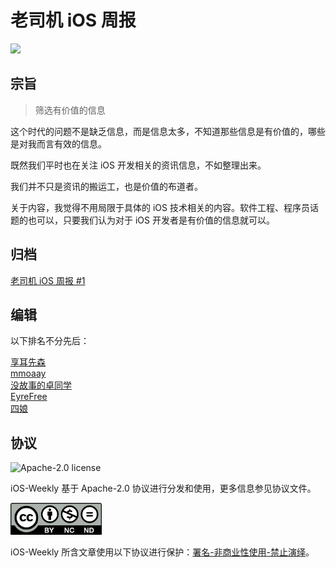 # 老司机 iOS 周报

[![](https://img.shields.io/badge/made%20with-%3C3-orange.svg)](https://raw.githubusercontent.com/EyreFree/EFQRCode/assets/icon/MadeWith%3C3.png)

## 宗旨

> 筛选有价值的信息

这个时代的问题不是缺乏信息，而是信息太多，不知道那些信息是有价值的，哪些是对我而言有效的信息。

既然我们平时也在关注 iOS 开发相关的资讯信息，不如整理出来。

我们并不只是资讯的搬运工，也是价值的布道者。

关于内容，我觉得不用局限于具体的 iOS 技术相关的内容。软件工程、程序员话题的也可以，只要我们认为对于 iOS 开发者是有价值的信息就可以。

## 归档

[老司机 iOS 周报 #1](/Reports/%231.md)

## 编辑

以下排名不分先后：

[享耳先森](https://github.com/iblacksun)  
[mmoaay](https://github.com/mmoaay)  
[没故事的卓同学](https://github.com/lacklock)  
[EyreFree](https://github.com/EyreFree)  
[四娘](https://github.com/kemchenj)  

## 协议

<img alt="Apache-2.0 license" src="https://lucene.apache.org/images/mantle-power.png" width="128">

iOS-Weekly 基于 Apache-2.0 协议进行分发和使用，更多信息参见协议文件。

<img src='https://raw.githubusercontent.com/EyreFree/EFArticles/master/res/cc-by-nc-nd.png' width='145.77' height='51'/>

iOS-Weekly 所含文章使用以下协议进行保护：[署名-非商业性使用-禁止演绎](http://creativecommons.org/licenses/by-nc-nd/3.0/cn/)。
